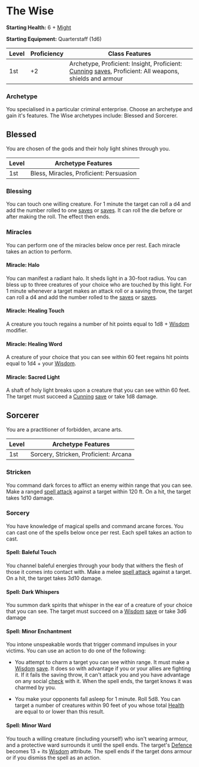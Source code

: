 # The Wise

**Starting Health:** 6 + [Might](pages/characters/attributes.md?id=might)

**Starting Equipment:** Quarterstaff (1d6)

| Level | Proficiency | Class Features  |
| ----  | ----------- |- |
| 1st   | +2          | Archetype, Proficient: Insight, Proficient: [Cunning](pages/characters/attributes.md?id=cunning) [saves](pages/rules/rolling.md?id=saves), Proficient: All weapons, shields and armour |

### Archetype

You specialised in a particular criminal enterprise. Choose an archetype and gain it's features. The Wise archetypes include: Blessed and Sorcerer.

## Blessed

You are chosen of the gods and their holy light shines through you.

| Level | Archetype Features |
| ----  | - |
| 1st   | Bless, Miracles, Proficient: Persuasion |

### Blessing

You can touch one willing creature. For 1 minute the target can roll a d4 and add the number rolled to one [saves](pages/rules/rolling.md?id=saves) or [saves](pages/rules/rolling.md?id=check). It can roll the die before or after making the roll. The effect then ends.

### Miracles

You can perform one of the miracles below once per rest. Each miracle takes an action to perform.

#### Miracle: Halo

You can manifest a radiant halo. It sheds light in a 30-foot radius. You can bless up to three creatures of your choice who are touched by this light. For 1 minute whenever a target makes an attack roll or a saving throw, the target can roll a d4 and add the number rolled to the [saves](pages/combat/attacks.md) or [saves](pages/rules/rolling.md?id=saves).

#### Miracle: Healing Touch

A creature you touch regains a number of hit points equal to 1d8 + [Wisdom](pages/characters/attributes.md?id=wisdom) modifier.

#### Miracle: Healing Word

A creature of your choice that you can see within 60 feet regains hit points equal to 1d4 + your [Wisdom](pages/characters/attributes.md?id=wisdom).

#### Miracle: Sacred Light

A shaft of holy light breaks upon a creature that you can see within 60 feet. The target must succeed a [Cunning](pages/characters/attributes.md?id=cunning) [save](pages/rules/rolls?id=saves) or take 1d8 damage.

## Sorcerer

You are a practitioner of forbidden, arcane arts.

| Level | Archetype Features |
| ----  | - |
| 1st   | Sorcery, Stricken, Proficient: Arcana |

### Stricken

You command dark forces to afflict an enemy within range that you can see. Make a ranged [spell attack](pages/combat/attacks.md?id=spell-attacks) against a target within 120 ft. On a hit, the target takes 1d10 damage.

### Sorcery

You have knowledge of magical spells and command arcane forces. You can cast one of the spells below once per rest. Each spell takes an action to cast.

#### Spell: Baleful Touch

You channel baleful energies through your body that withers the flesh of those it comes into contact with. Make a melee [spell attack](pages/combat/attacks.md?id=spell-attacks) against a target. On a hit, the target takes 3d10 damage.

#### Spell: Dark Whispers

You summon dark spirits that whisper in the ear of a creature of your choice that you can see. The target must succeed on a [Wisdom](pages/characters/attributes.md?id=wisdom) [save](pages/rules/rolling.md?id=saves) or take 3d6 damage

#### Spell: Minor Enchantment

You intone unspeakable words that trigger command impulses in your victims. You can use an action to do one of the following:

  * You attempt to charm a target you can see within range. It must make a [Wisdom](pages/characters/attributes.md?id=wisdom) [save](pages/rules/rolling.md?id=saves). It does so with advantage if you or your allies are fighting it. If it fails the saving throw, it can't attack you and you have advantage on any social [check](pages/rules/rolling.md?id=checks) with it. When the spell ends, the target knows it was charmed by you.

  * You make your opponents fall asleep for 1 minute. Roll 5d8. You can target a number of creatures within 90 feet of you whose total [Health](pages/combat/health.md) are equal to or lower than this result.

#### Spell: Minor Ward

You touch a willing creature (including yourself) who isn't wearing armour, and a protective ward surrounds it until the spell ends. The target's [Defence](pages/combat/defence.md) becomes 13 + its [Wisdom](pages/characters/attributes.md?id=wisdom) attribute. The spell ends if the target dons armour or if you dismiss the spell as an action.
